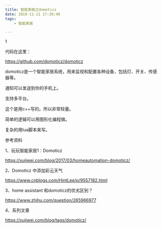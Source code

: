 ```yaml
---
title: 智能家居之domoticz
date: 2019-11-11 17:39:49
tags:
	- 智能家居

---
```


1

代码在这里：

https://github.com/domoticz/domoticz

domoticz是一个智能家居系统，用来监视和配置各种设备，包括灯、开关、传感器等。

通知可以发送到你的手机上。

支持多平台。

这个是用c++写的。所以非常轻量。

简单的逻辑可以用图形化编程做。

复杂的用lua脚本来写。





参考资料

1、玩玩智能家居1：Domoticz

https://xujiwei.com/blog/2017/03/homeautomation-domoticz/

2、Domoticz 中添加彩云天气

https://www.cnblogs.com/HintLee/p/9557182.html

3、home assistant 和domoticz的优劣区别？

https://www.zhihu.com/question/265966977

4、系列文章

https://xujiwei.com/blog/tags/domoticz/